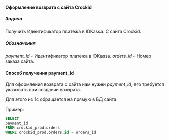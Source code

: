 #### Оформление возврата с сайта Crockid
##### Задача
Получить Идентификатор платежа в ЮKassa. С сайта Crockid.

##### Обозначения 
_payment_id_ - Идентификатор платежа в ЮKassa.
_orders_id_ - Номер заказа сайта.

#### Способ получения payment_id

Для оформления возврата с сайта нам нужен _payment_id_, его требуется указывать при создании возврата.

Для этого из 1с обращается на прямую в БД сайта 

Пример: 
```SQL
SELECT 
payment_id
FROM crockid_prod.orders
WHERE crockid_prod.orders.id = orders_id
```


